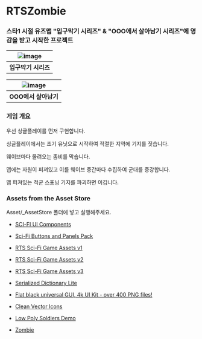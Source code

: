 # RTSZombie

### 스타1 시절 유즈맵 "입구막기 시리즈" & "OOO에서 살아남기 시리즈"에 영감을 받고 시작한 프로젝트

| ![image](https://user-images.githubusercontent.com/50472273/131211488-09651e71-b3af-41ba-a5d5-dcdd2b7f7889.png) |
|:--:|
| <b>입구막기 시리즈</b>|

| ![image](https://user-images.githubusercontent.com/50472273/131211559-a4d236dd-16dd-4149-b3e4-601a3f8e0754.png) |
|:--:|
| <b>OOO에서 살아남기</b>|


### 게임 개요

우선 싱글플레이를 먼저 구현합니다.

싱글플레이에서는 초기 유닛으로 시작하여 적절한 지역에 기지를 짓습니다. 

웨이브마다 몰려오는 좀비를 막습니다.

맵에는 자원이 퍼져있고 이를 웨이브 중간마다 수집하여 군대를 증강합니다.

맵 퍼져있는 적군 스포닝 기지를 파괴하면 이깁니다.

### Assets from the Asset Store

Asset/_AssetStore 폴더에 넣고 실행해주세요.

- [SCI-FI UI Components](https://assetstore.unity.com/packages/2d/gui/sci-fi-ui-components-201162)

- [Sci-Fi Buttons and Panels Pack](https://assetstore.unity.com/packages/2d/gui/sci-fi-buttons-and-panels-pack-142568)

- [RTS Sci-Fi Game Assets v1](https://assetstore.unity.com/packages/3d/environments/sci-fi/rts-sci-fi-game-assets-v1-112251)

- [RTS Sci-Fi Game Assets v2](https://assetstore.unity.com/packages/3d/environments/sci-fi/rts-sci-fi-game-assets-v2-116284)

- [RTS Sci-Fi Game Assets v3](https://assetstore.unity.com/packages/3d/environments/sci-fi/rts-sci-fi-game-assets-v3-124168)

- [Serialized Dictionary Lite](https://assetstore.unity.com/packages/tools/utilities/serialized-dictionary-lite-110992)

- [Flat black universal GUI, 4k UI Kit - over 400 PNG files!](https://assetstore.unity.com/packages/2d/gui/flat-black-universal-gui-4k-ui-kit-over-400-png-files-121298)

- [Clean Vector Icons](https://assetstore.unity.com/packages/2d/gui/icons/clean-vector-icons-132084)

- [Low Poly Soldiers Demo](https://assetstore.unity.com/packages/3d/characters/low-poly-soldiers-demo-73611)

- [Zombie](https://assetstore.unity.com/packages/3d/characters/humanoids/zombie-30232)

